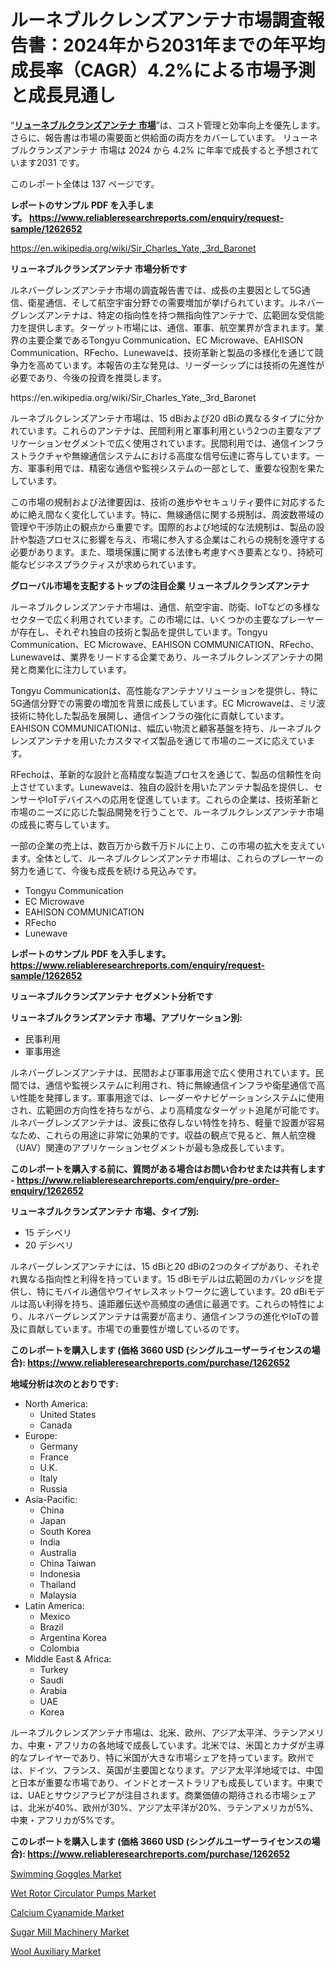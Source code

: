 <p><h1>ルーネブルクレンズアンテナ市場調査報告書：2024年から2031年までの年平均成長率（CAGR）4.2%による市場予測と成長見通し</h1></p><p>&ldquo;<strong><a href="https://www.reliableresearchreports.com/global-luneburg-lens-antenna-market-r1262652?utm_campaign=110&utm_medium=9&utm_source=Github&utm_content=ia&utm_term=18102024&utm_id=luneburg-lens-antenna">リューネブルクランズアンテナ 市場</a></strong>&rdquo;は、コスト管理と効率向上を優先します。 さらに、報告書は市場の需要面と供給面の両方をカバーしています。 リューネブルクランズアンテナ 市場は 2024 から 4.2% に年率で成長すると予想されています2031 です。</p>
<p>このレポート全体は 137 ページです。</p>
<p><strong>レポートのサンプル PDF を入手します。&nbsp;<a href="https://www.reliableresearchreports.com/enquiry/request-sample/1262652?utm_campaign=110&utm_medium=9&utm_source=Github&utm_content=ia&utm_term=18102024&utm_id=luneburg-lens-antenna">https://www.reliableresearchreports.com/enquiry/request-sample/1262652</a></strong></p>
<p><a href="https://en.wikipedia.org/wiki/Sir_Charles_Yate,_3rd_Baronet?utm_campaign=110&utm_medium=9&utm_source=Github&utm_content=ia&utm_term=18102024&utm_id=luneburg-lens-antenna">https://en.wikipedia.org/wiki/Sir_Charles_Yate,_3rd_Baronet</a></p>
<p><strong>リューネブルクランズアンテナ 市場分析です</strong></p>
<p><p>ルネバーグレンズアンテナ市場の調査報告書では、成長の主要因として5G通信、衛星通信、そして航空宇宙分野での需要増加が挙げられています。ルネバーグレンズアンテナは、特定の指向性を持つ無指向性アンテナで、広範囲な受信能力を提供します。ターゲット市場には、通信、軍事、航空業界が含まれます。業界の主要企業であるTongyu Communication、EC Microwave、EAHISON Communication、RFecho、Lunewaveは、技術革新と製品の多様化を通じて競争力を高めています。本報告の主な発見は、リーダーシップには技術の先進性が必要であり、今後の投資を推奨します。</p></p>
<p>https://en.wikipedia.org/wiki/Sir_Charles_Yate,_3rd_Baronet</p>
<p><p>ルーネブルクレンズアンテナ市場は、15 dBiおよび20 dBiの異なるタイプに分かれています。これらのアンテナは、民間利用と軍事利用という2つの主要なアプリケーションセグメントで広く使用されています。民間利用では、通信インフラストラクチャや無線通信システムにおける高度な信号伝達に寄与しています。一方、軍事利用では、精密な通信や監視システムの一部として、重要な役割を果たしています。</p><p>この市場の規制および法律要因は、技術の進歩やセキュリティ要件に対応するために絶え間なく変化しています。特に、無線通信に関する規制は、周波数帯域の管理や干渉防止の観点から重要です。国際的および地域的な法規制は、製品の設計や製造プロセスに影響を与え、市場に参入する企業はこれらの規制を遵守する必要があります。また、環境保護に関する法律も考慮すべき要素となり、持続可能なビジネスプラクティスが求められています。</p></p>
<p><strong>グローバル市場を支配するトップの注目企業 リューネブルクランズアンテナ</strong></p>
<p><p>ルーネブルクレンズアンテナ市場は、通信、航空宇宙、防衛、IoTなどの多様なセクターで広く利用されています。この市場には、いくつかの主要なプレーヤーが存在し、それぞれ独自の技術と製品を提供しています。Tongyu Communication、EC Microwave、EAHISON COMMUNICATION、RFecho、Lunewaveは、業界をリードする企業であり、ルーネブルクレンズアンテナの開発と商業化に注力しています。</p><p>Tongyu Communicationは、高性能なアンテナソリューションを提供し、特に5G通信分野での需要の増加を背景に成長しています。EC Microwaveは、ミリ波技術に特化した製品を展開し、通信インフラの強化に貢献しています。EAHISON COMMUNICATIONは、幅広い物流と顧客基盤を持ち、ルーネブルクレンズアンテナを用いたカスタマイズ製品を通じて市場のニーズに応えています。</p><p>RFechoは、革新的な設計と高精度な製造プロセスを通じて、製品の信頼性を向上させています。Lunewaveは、独自の設計を用いたアンテナ製品を提供し、センサーやIoTデバイスへの応用を促進しています。これらの企業は、技術革新と市場のニーズに応じた製品開発を行うことで、ルーネブルクレンズアンテナ市場の成長に寄与しています。</p><p>一部の企業の売上は、数百万から数千万ドルに上り、この市場の拡大を支えています。全体として、ルーネブルクレンズアンテナ市場は、これらのプレーヤーの努力を通じて、今後も成長を続ける見込みです。</p></p>
<p><ul><li>Tongyu Communication</li><li>EC Microwave</li><li>EAHISON COMMUNICATION</li><li>RFecho</li><li>Lunewave</li></ul></p>
<p><strong>レポートのサンプル PDF を入手します。 <a href="https://www.reliableresearchreports.com/enquiry/request-sample/1262652?utm_campaign=110&utm_medium=9&utm_source=Github&utm_content=ia&utm_term=18102024&utm_id=luneburg-lens-antenna">https://www.reliableresearchreports.com/enquiry/request-sample/1262652</a></strong></p>
<p><strong>リューネブルクランズアンテナ セグメント分析です</strong></p>
<p><strong>リューネブルクランズアンテナ 市場、アプリケーション別:</strong></p>
<p><ul><li>民事利用</li><li>軍事用途</li></ul></p>
<p><p>ルネバーグレンズアンテナは、民間および軍事用途で広く使用されています。民間では、通信や監視システムに利用され、特に無線通信インフラや衛星通信で高い性能を発揮します。軍事用途では、レーダーやナビゲーションシステムに使用され、広範囲の方向性を持ちながら、より高精度なターゲット追尾が可能です。ルネバーグレンズアンテナは、波長に依存しない特性を持ち、軽量で設置が容易なため、これらの用途に非常に効果的です。収益の観点で見ると、無人航空機（UAV）関連のアプリケーションセグメントが最も急成長しています。</p></p>
<p><strong>このレポートを購入する前に、質問がある場合はお問い合わせまたは共有します - <a href="https://www.reliableresearchreports.com/enquiry/pre-order-enquiry/1262652?utm_campaign=110&utm_medium=9&utm_source=Github&utm_content=ia&utm_term=18102024&utm_id=luneburg-lens-antenna">https://www.reliableresearchreports.com/enquiry/pre-order-enquiry/1262652</a></strong></p>
<p><strong>リューネブルクランズアンテナ 市場、タイプ別:</strong></p>
<p><ul><li>15 デシベリ</li><li>20 デシベリ</li></ul></p>
<p><p>ルネバーグレンズアンテナには、15 dBiと20 dBiの2つのタイプがあり、それぞれ異なる指向性と利得を持っています。15 dBiモデルは広範囲のカバレッジを提供し、特にモバイル通信やワイヤレスネットワークに適しています。20 dBiモデルは高い利得を持ち、遠距離伝送や高頻度の通信に最適です。これらの特性により、ルネバーグレンズアンテナは需要が高まり、通信インフラの進化やIoTの普及に貢献しています。市場での重要性が増しているのです。</p></p>
<p><strong>このレポートを購入します (価格 3660 USD (シングルユーザーライセンスの場合): <a href="https://www.reliableresearchreports.com/purchase/1262652?utm_campaign=110&utm_medium=9&utm_source=Github&utm_content=ia&utm_term=18102024&utm_id=luneburg-lens-antenna">https://www.reliableresearchreports.com/purchase/1262652</a></strong></p>
<p><strong>地域分析は次のとおりです:</strong></p>
<p><ul>
    <li>
        North America:
        <ul>
            <li>United States</li>
            <li>Canada</li>
        </ul>
    </li>
    <li>
        Europe:
        <ul>
            <li>Germany</li>
            <li>France</li>
            <li>U.K.</li>
            <li>Italy</li>
            <li>Russia</li>
        </ul>
    </li>
    <li>
        Asia-Pacific:
        <ul>
            <li>China</li>
            <li>Japan</li>
            <li>South Korea</li>
            <li>India</li>
            <li>Australia</li>
            <li>China Taiwan</li>
            <li>Indonesia</li>
            <li>Thailand</li>
            <li>Malaysia</li>
        </ul>
    </li>
    <li>
        Latin America:
        <ul>
            <li>Mexico</li>
            <li>Brazil</li>
            <li>Argentina Korea</li>
            <li>Colombia</li>
        </ul>
    </li>
    <li>
        Middle East & Africa:
        <ul>
            <li>Turkey</li>
            <li>Saudi</li>
            <li>Arabia</li>
            <li>UAE</li>
            <li>Korea</li>
        </ul>
    </li>
    </ul></p>
<p><p>ルーネブルクレンズアンテナ市場は、北米、欧州、アジア太平洋、ラテンアメリカ、中東・アフリカの各地域で成長しています。北米では、米国とカナダが主導的なプレイヤーであり、特に米国が大きな市場シェアを持っています。欧州では、ドイツ、フランス、英国が主要国となります。アジア太平洋地域では、中国と日本が重要な市場であり、インドとオーストラリアも成長しています。中東では、UAEとサウジアラビアが注目されます。商業価値の期待される市場シェアは、北米が40%、欧州が30%、アジア太平洋が20%、ラテンアメリカが5%、中東・アフリカが5%です。</p></p>
<p><strong>このレポートを購入します (価格 3660 USD (シングルユーザーライセンスの場合): <a href="https://www.reliableresearchreports.com/purchase/1262652?utm_campaign=110&utm_medium=9&utm_source=Github&utm_content=ia&utm_term=18102024&utm_id=luneburg-lens-antenna">https://www.reliableresearchreports.com/purchase/1262652</a></strong></p>
<p><p><a href="https://www.linkedin.com/pulse/competitive-intelligence-swimming-goggles-market-key-players-eybqe?utm_campaign=110&utm_medium=9&utm_source=Github&utm_content=ia&utm_term=18102024&utm_id=luneburg-lens-antenna">Swimming Goggles Market</a></p><p><a href="https://github.com/alesiasc0na/Market-Research-Report-List-1/blob/main/wet-rotor-circulator-pumps-market.md?utm_campaign=110&utm_medium=9&utm_source=Github&utm_content=ia&utm_term=18102024&utm_id=luneburg-lens-antenna">Wet Rotor Circulator Pumps Market</a></p><p><a href="https://www.linkedin.com/pulse/calcium-cyanamide-market-size-share-analysis-growth-trends-ddgqf?utm_campaign=110&utm_medium=9&utm_source=Github&utm_content=ia&utm_term=18102024&utm_id=luneburg-lens-antenna">Calcium Cyanamide Market</a></p><p><a href="https://issuu.com/reportprime-2/docs/sugar-mill-machinery-market-size-20_02dd1ab11a2841?utm_campaign=110&utm_medium=9&utm_source=Github&utm_content=ia&utm_term=18102024&utm_id=luneburg-lens-antenna">Sugar Mill Machinery Market</a></p><p><a href="https://github.com/WayneHopkins413/Market-Research-Report-List-1/blob/main/wool-auxiliary-market.md?utm_campaign=110&utm_medium=9&utm_source=Github&utm_content=ia&utm_term=18102024&utm_id=luneburg-lens-antenna">Wool Auxiliary Market</a></p></p>